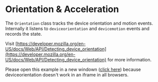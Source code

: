 # Orientation & Acceleration

The `Orientation` class tracks the device orientation and motion events.
Internally it listens to `deviceorientation` and `devicemotion` events and records
the state.

Visit [https://developer.mozilla.org/en-US/docs/Web/API/Detecting_device_orientation](https://developer.mozilla.org/en-US/docs/Web/API/Detecting_device_orientation) for more information.

Please open this example in a new windown ([click here](/examples/input/orientation))
because deviceorientation doesn't work in an iframe in all browsers.
